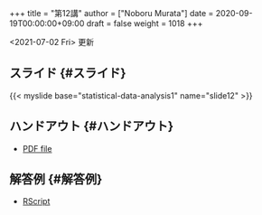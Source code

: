 +++
title = "第12講"
author = ["Noboru Murata"]
date = 2020-09-19T00:00:00+09:00
draft = false
weight = 1018
+++

<span class="timestamp-wrapper"><span class="timestamp">&lt;2021-07-02 Fri&gt; </span></span> 更新


## スライド {#スライド}

{{< myslide base="statistical-data-analysis1" name="slide12" >}}


## ハンドアウト {#ハンドアウト}

-   [PDF file](https://noboru-murata.github.io/statistical-data-analysis1/pdfs/slide12.pdf)


## 解答例 {#解答例}

-   [RScript](https://noboru-murata.github.io/statistical-data-analysis1/code/slide12.R)
